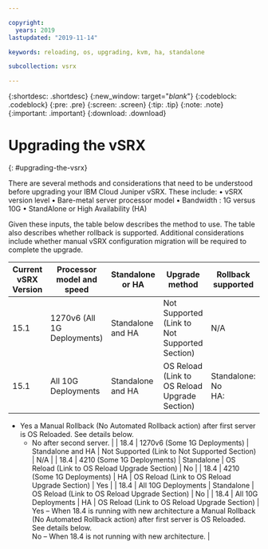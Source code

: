 ```yaml
---

copyright:
  years: 2019
lastupdated: "2019-11-14"

keywords: reloading, os, upgrading, kvm, ha, standalone

subcollection: vsrx

---
```


{:shortdesc: .shortdesc}
{:new_window: target="_blank_"}
{:codeblock: .codeblock}
{:pre: .pre}
{:screen: .screen}
{:tip: .tip}
{:note: .note}
{:important: .important}
{:download: .download}

# Upgrading the vSRX
{: #upgrading-the-vsrx}

There are several methods and considerations that need to be understood before upgrading your IBM Cloud Juniper vSRX. These include:
•	vSRX version level
•	Bare-metal server processor model
•	Bandwidth : 1G versus 10G
•	StandAlone or High Availability (HA)

Given these inputs, the table below describes the method to use. The table also describes whether rollback is supported. Additional considerations include whether manual vSRX configuration migration will be required to complete the upgrade.

| Current vSRX Version  | Processor model and speed | Standalone or HA | Upgrade method  | Rollback supported |
| ------------- | ------------- | ------------- | ------------- | ------------- |	 			
| 15.1	| 1270v6 (All 1G Deployments)	| Standalone and HA	| Not Supported (Link to Not Supported Section) | N/A|
| 15.1 | All 10G Deployments | Standalone and HA | OS Reload (Link to OS Reload Upgrade Section) |	Standalone: No <BR> HA:
<ul><li>Yes a Manual Rollback (No Automated Rollback action) after first server is OS Reloaded. See details below.
<ul><li>No after second server. |
| 18.4 | 1270v6 (Some 1G Deployments) |	Standalone and HA |	Not Supported (Link to Not Supported Section) |	N/A |
| 18.4 | 4210 (Some 1G Deployments) | Standalone | OS Reload (Link to OS Reload Upgrade Section) | No |
| 18.4 | 4210 (Some 1G Deployments) |	HA | OS Reload (Link to OS Reload Upgrade Section) | Yes |
| 18.4 | All 10G Deployments | Standalone |	OS Reload (Link to OS Reload Upgrade Section) | No |
| 18.4 | All 10G Deployments | HA |	OS Reload (Link to OS Reload Upgrade Section)	| Yes – When 18.4 is running with new architecture a Manual Rollback (No Automated Rollback action) after first server is OS Reloaded. See details below. <BR> No – When 18.4 is not running with new architecture. |      
